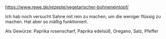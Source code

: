 https://www.rewe.de/rezepte/vegetarischer-bohneneintopf/

Ich hab noch versucht Sahne mit rein zu machen, um die weniger flüssig zu machen. Hat aber so mäßig funktioniert.

Als Gewürze: Paprika rosenscharf, Paprika edelsüß, Oregano, Salz, Pfeffer
